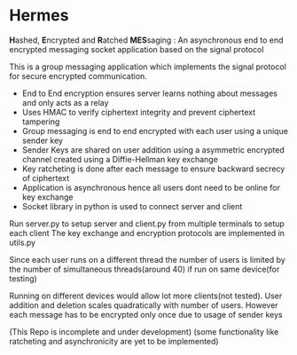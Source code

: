# Hermes
**H**ashed, **E**ncrypted and **R**atched **MES**saging : An asynchronous end to end encrypted messaging socket application based on the signal protocol 

This is a group messaging application which implements the signal protocol for secure encrypted communication.

- End to End encryption ensures server learns nothing about messages and only acts as a relay
- Uses HMAC to verify ciphertext integrity and prevent ciphertext tampering
- Group messaging is end to end encrypted with each user using a unique sender key
- Sender Keys are shared on user addition using a asymmetric encrypted channel created using a Diffie-Hellman key exchange
- Key ratcheting is done after each message to ensure backward secrecy of ciphertext
- Application is asynchronous hence all users dont need to be online for key exchange
- Socket library in python is used to connect server and client

Run server.py to setup server and client.py from multiple terminals to setup each client
The key exchange and encryption protocols are implemented in utils.py


Since each user runs on a different thread the number of users is limited by the number of simultaneous threads(around 40) if run on same device(for testing)

Running on different devices would allow lot more clients(not tested). User addition and deletion scales quadratically with number of users. However each message has to be encrypted only once due to usage of sender keys

(This Repo is incomplete and under development)
(some functionality like ratcheting and asynchronicity are yet to be implemented)
